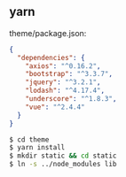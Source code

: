 ## yarn

theme/package.json:

~~~json
{
  "dependencies": {
    "axios": "^0.16.2",
    "bootstrap": "^3.3.7",
    "jquery": "^3.2.1",
    "lodash": "^4.17.4",
    "underscore": "^1.8.3",
    "vue": "^2.4.4"
  }
}
~~~

~~~bash
$ cd theme
$ yarn install
$ mkdir static && cd static
$ ln -s ../node_modules lib
~~~
